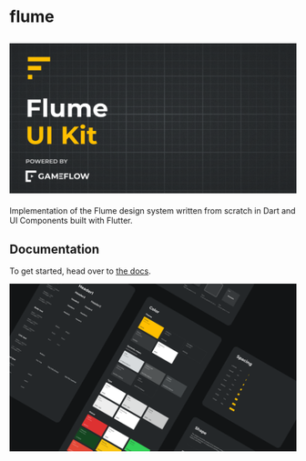 # flume

## ![Illustration](https://github.com/gameflow-tv/flume_mobile/blob/main/www/static/img/meta/open-graph.png?raw=true)

Implementation of the Flume design system written from scratch in Dart and UI Components built with Flutter.

## Documentation

To get started, head over to [the docs](https://flume.gameflow.dev/docs/category/getting-started).

![Illustration](https://github.com/gameflow-tv/flume_mobile/blob/main/www/static/img/system.svg?raw=true)
